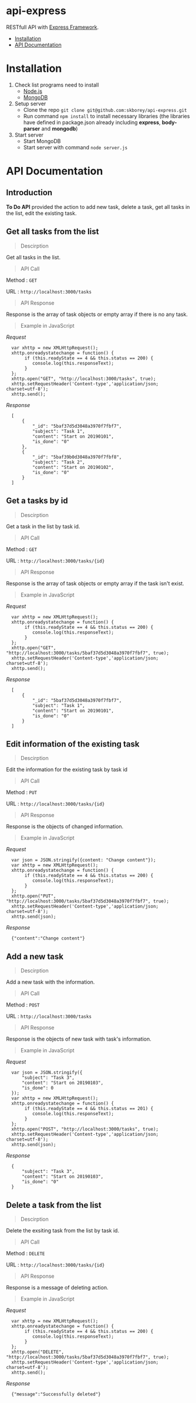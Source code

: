 # api-express
RESTfull API with [Express Framework](http://expressjs.com/). 
  - [Installation](#Installation)
  - [API Documentation](#API-Documentation)

# Installation
1. Check list programs need to install
    - [Node.js](https://nodejs.org/en/)
    - [MongoDB](https://www.mongodb.com/download-center?from=dcv2#community)
2. Setup server
    - Clone the repo `git clone git@github.com:skborey/api-express.git`
    - Run command `npm install` to install necessary libraries (the libraries have defined in package.json already including **express**, **body-parser** and **mongodb**)
3. Start server
    - Start MongoDB
    - Start server with command `node server.js`

# API Documentation
## Introduction
**To Do API** provided the action to add new task, delete a task, get all tasks in the list, edit the existing task. 

## Get all tasks from the list

> Descirption

Get all tasks in the list.

>API Call

Method : `GET`

URL : `http://localhost:3000/tasks`

> API Response

Response is the array of task objects or empty array if there is no any task.

> Example in JavaScript

  _Request_
  ```
    var xhttp = new XMLHttpRequest();
    xhttp.onreadystatechange = function() {
         if (this.readyState == 4 && this.status == 200) {
            console.log(this.responseText);
         }
    };
    xhttp.open("GET", "http://localhost:3000/tasks", true);
    xhttp.setRequestHeader('Content-type','application/json; charset=utf-8');
    xhttp.send();
  ```
  _Response_
  ```
    [
        {
            "_id": "5baf37d5d3048a3970f7fbf7",
            "subject": "Task 1",
            "content": "Start on 20190101",
            "is_done": "0"
        },
        {
            "_id": "5baf39b0d3048a3970f7fbf8",
            "subject": "Task 2",
            "content": "Start on 20190102",
            "is_done": "0"
        }
    ]
  ```
## Get a tasks by id

> Descirption

Get a task in the list by task id.

> API Call

Method : `GET`

URL : `http://localhost:3000/tasks/{id}`

> API Response

Response is the array of task objects or empty array if the task isn't exist.

> Example in JavaScript

  _Request_
  ```
    var xhttp = new XMLHttpRequest();
    xhttp.onreadystatechange = function() {
         if (this.readyState == 4 && this.status == 200) {
            console.log(this.responseText);
         }
    };
    xhttp.open("GET", "http://localhost:3000/tasks/5baf37d5d3048a3970f7fbf7", true);
    xhttp.setRequestHeader('Content-type','application/json; charset=utf-8');
    xhttp.send();
  ```
  _Response_
  ```
    [
        {
            "_id": "5baf37d5d3048a3970f7fbf7",
            "subject": "Task 1",
            "content": "Start on 20190101",
            "is_done": "0"
        }
    ]
  ```
## Edit information of the existing task

> Descirption

Edit the information for the existing task by task id

> API Call

Method : `PUT`

URL : `http://localhost:3000/tasks/{id}`

> API Response

Response is the objects of changed information.

> Example in JavaScript

  _Request_
  ```
    var json = JSON.stringify({content: "Change content"});
    var xhttp = new XMLHttpRequest();
    xhttp.onreadystatechange = function() {
         if (this.readyState == 4 && this.status == 200) {
            console.log(this.responseText);
         }
    };
    xhttp.open("PUT", "http://localhost:3000/tasks/5baf37d5d3048a3970f7fbf7", true);
    xhttp.setRequestHeader('Content-type','application/json; charset=utf-8');
    xhttp.send(json);
  ```
  _Response_
  ```
    {"content":"Change content"}
  ```
## Add a new task

> Descirption

Add a new task with the information.

> API Call

Method : `POST`

URL : `http://localhost:3000/tasks`

> API Response

Response is the objects of new task with task's information.

> Example in JavaScript

  _Request_
  ```
    var json = JSON.stringify({
        "subject": "Task 3",
        "content": "Start on 20190103",
        "is_done": 0
    });
    var xhttp = new XMLHttpRequest();
    xhttp.onreadystatechange = function() {
         if (this.readyState == 4 && this.status == 201) {
            console.log(this.responseText);
         }
    };
    xhttp.open("POST", "http://localhost:3000/tasks", true);
    xhttp.setRequestHeader('Content-type','application/json; charset=utf-8');
    xhttp.send(json);
  ```
  _Response_
  ```
    {
        "subject": "Task 3",
        "content": "Start on 20190103",
        "is_done": "0"
    }
  ```
## Delete a task from the list

> Descirption

Delete the exsiting task from the list by task id.

> API Call

Method : `DELETE`

URL : `http://localhost:3000/tasks/{id}`

> API Response

Response is a message of deleting action.

> Example in JavaScript

  _Request_
  ```
    var xhttp = new XMLHttpRequest();
    xhttp.onreadystatechange = function() {
         if (this.readyState == 4 && this.status == 200) {
            console.log(this.responseText);
         }
    };
    xhttp.open("DELETE", "http://localhost:3000/tasks/5baf37d5d3048a3970f7fbf7", true);
    xhttp.setRequestHeader('Content-type','application/json; charset=utf-8');
    xhttp.send();
  ```
  _Response_
  ```
    {"message":"Successfully deleted"}
  ```
